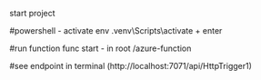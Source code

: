 start project

#powershell - activate env
.venv\Scripts\activate + enter

#run function
func start - in root /azure-function

#see endpoint in terminal (http://localhost:7071/api/HttpTrigger1)